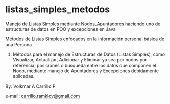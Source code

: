 # listas_simples_metodos
Manejo de Listas Simples mediante Nodos_Apuntadores haciendo uno de estructuras de datos en POO y excepciones en Java

Métodos de Listas Simples enfocados en la información personal básica de una Persona

  1. Métodos para el manejo de Estructuras de Datos (Listas Simples), como Visualizar, Actualizar, Adicionar y Eliminar ya sea por nodos por referencia, posiciones o busqueda
  entre los datos que componen el Nodo, mediante manejo de Apuntadores y Excepciones debidamente aplicadas.

By: Volkmar A Carrillo P

e-mail: carrillo.ramklov@gmail.com
